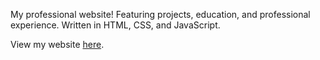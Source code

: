 <p>My professional website! Featuring projects, education, and professional experience. Written in HTML, CSS, and JavaScript.</p>
<p>View my website <a href='https://briannavance.com'>here</a>.</p>
